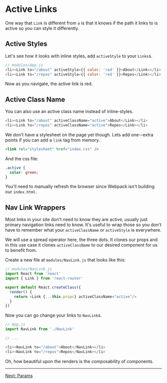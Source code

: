 # Active Links

One way that `Link` is different from `a` is that it knows if the path
it links to is active so you can style it differently.

## Active Styles

Let's see how it looks with inline styles, add `activeStyle` to your
`Links`s.

```js
// modules/App.js
<li><Link to="/about" activeStyle={{ color: 'red' }}>About</Link></li>
<li><Link to="/repos" activeStyle={{ color: 'red' }}>Repos</Link></li>
```

Now as you navigate, the active link is red.

## Active Class Name

You can also use an active class name instead of inline-styles.

```js
<li><Link to="/about" activeClassName="active">About</Link></li>
<li><Link to="/repos" activeClassName="active">Repos</Link></li>
```

We don't have a stylesheet on the page yet though. Lets add one--extra
points if you can add a `link` tag from memory.

```html
<link rel="stylesheet" href="index.css" />
```

And the css file:

```css
.active {
  color: green;
}
```

You'll need to manually refresh the browser since Webpack isn't building
our `index.html`.

## Nav Link Wrappers

Most links in your site don't need to know they are active, usually just
primary navigation links need to know. It's useful to wrap those so you
don't have to remember what your `activeClassName` or `activeStyle` is
everywhere.

We will use a spread operator here, the three dots. It clones our props 
and in this use case it clones `activeClassName` to our desired component for
us to benefit from.

Create a new file at `modules/NavLink.js` that looks like this:

```js
// modules/NavLink.js
import React from 'react'
import { Link } from 'react-router'

export default React.createClass({
  render() {
    return <Link {...this.props} activeClassName="active"/>
  }
})
```

Now you can go change your links to `NavLink`s.

```js
// App.js
import NavLink from './NavLink'

// ...

<li><NavLink to="/about">About</NavLink></li>
<li><NavLink to="/repos">Repos</NavLink></li>
```

Oh, how beautiful upon the renders is the composability of components.

---

[Next: Params](../06-params/)
